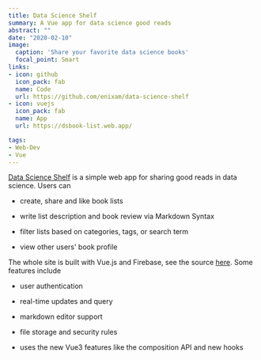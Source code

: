 ```yaml
---
title: Data Science Shelf 
summary: A Vue app for data science good reads
abstract: ""
date: "2020-02-10"
image:
  caption: 'Share your favorite data science books'
  focal_point: Smart
links:
- icon: github
  icon_pack: fab
  name: Code
  url: https://github.com/enixam/data-science-shelf
- icon: vuejs
  icon_pack: fab
  name: App
  url: https://dsbook-list.web.app/

tags:
- Web-Dev
- Vue
---
```



[Data Science Shelf](https://dsbook-list.web.app/) is a simple web app for sharing good reads in data science. Users can 

- create, share and like book lists

- write list description and book review via Markdown Syntax

- filter lists based on categories, tags, or search term 

- view other users' book profile 


The whole site is built with Vue.js and Firebase, see the source [here](https://github.com/enixam/data-science-shelf). Some features include 

- user authentication

- real-time updates and query

- markdown editor support 

- file storage and security rules

- uses the new Vue3 features like the composition API and new hooks 
